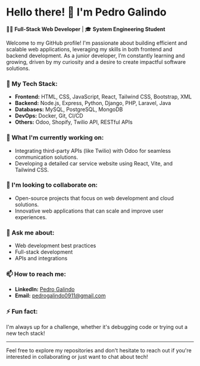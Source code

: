 # Hello there! 👋 I'm Pedro Galindo

👨‍💻 **Full-Stack Web Developer** | 🎓 **System Engineering Student**

Welcome to my GitHub profile! I'm passionate about building efficient and scalable web applications, leveraging my skills in both frontend and backend development. As a junior developer, I’m constantly learning and growing, driven by my curiosity and a desire to create impactful software solutions.

### 🚀 My Tech Stack:
- **Frontend:** HTML, CSS, JavaScript, React, Tailwind CSS, Bootstrap, XML
- **Backend:** Node.js, Express, Python, Django, PHP, Laravel, Java
- **Databases:** MySQL, PostgreSQL, MongoDB
- **DevOps:** Docker, Git, CI/CD
- **Others:** Odoo, Shopify, Twilio API, RESTful APIs

### 🌱 What I'm currently working on:
- Integrating third-party APIs (like Twilio) with Odoo for seamless communication solutions.
- Developing a detailed car service website using React, Vite, and Tailwind CSS.

### 👯 I'm looking to collaborate on:
- Open-source projects that focus on web development and cloud solutions.
- Innovative web applications that can scale and improve user experiences.

### 💬 Ask me about:
- Web development best practices
- Full-stack development
- APIs and integrations

### 📫 How to reach me:
- **LinkedIn:** [Pedro Galindo](https://www.linkedin.com/in/pedro-galindo-640a8b24b/)
- **Email:** pedrogalindo0911@gmail.com

### ⚡ Fun fact:
I'm always up for a challenge, whether it's debugging code or trying out a new tech stack!

---

Feel free to explore my repositories and don't hesitate to reach out if you're interested in collaborating or just want to chat about tech!

